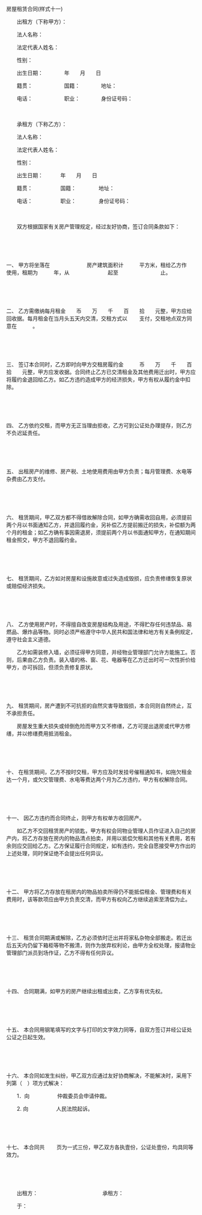 



房屋租赁合同(样式十一)



 

　　出租方（下称甲方）：

　　法人名称：

　　法定代表人姓名：

　　性别：

　　出生日期：　　　　年　　月　　日

　　籍贯：　　　　　　国籍：　　　　地址：

　　电话：　　　　　　职业：　　　　身份证号码：　　

　　

　　承租方（下称乙方）：

　　法人名称：

　　法定代表人姓名：

　　性别：

　　出生日期：　　　 年　　月　　日

　　籍贯：　　　　　 国籍：　　　　 地址：

　　电话：　　　　　 职业：　　　　 身份证号码：　　

　　

　　双方根据国家有关房产管理规定，经过友好协商，签订合同条款如下：

　　

　　

一、
甲方将坐落在　　　　　　　房产建筑面积计　　　平方米，租给乙方作　　　　　使用，租期为　　　年，从　　　　　　　 起至　　　　　　　　止。

　　

　　

二、
乙方需缴纳每月租金　　币　　万　　千　　百　　拾　　元整，甲方应给回收据。每月租金在当月头五天内交清，交租方式以　　 支付，交租地点双方同意在　　　。 

　　

　　

三、
签订本合同时，乙方即时向甲方交租房履约金　　　币　　万　　千　　百　　拾　　元整，甲方应发收据。合同终止乙方已交清租金及其他费用迁出时，甲方应将履约金退回给乙方。如乙方违约造成甲方的经济损失，甲方有权从履约金中扣除。　　

　　

　　

四、
乙方依约交租，而甲方无正当理由拒收，乙方可到公证处办理提存，则乙方不负迟延责任。

　　

　　

五、
出租房产的维修、房产税、土地使用费用由甲方负责；每月管理费、水电等杂费由乙方支付。

　　

　　

六、
租赁期间，甲乙双方都不得借故解除合同，如甲方确需收回自用，必须提前两个月以书面通知乙方，并退回履约金，另补偿乙方提前搬迁的损失，补偿额为两个月的租金；如乙方确有事因需退房，须提前两个月以书面通知甲方，在通知期间租金照交，甲方不退回履约金。　　

　　

　　

七、
租赁期间，乙方如对房屋和设施故意或过失造成毁损，应负责修缮恢复原状或赔偿经济损失。

　　

　　

八、
乙方使用房产时，不得擅自改变房屋结构及用途，不得贮存任何违禁品、易燃品、爆炸品等物。同时必须严格遵守中华人民共和国法律和地方有关条例规定，遵守社会主义道德。　　

　　乙方如需装修入墙，必须征得甲方同意，并经物业管理部门允许方能施工。否则，后果由乙方负责。装入墙的格、窗、花、电器等在乙方迁出时可一次性折价给甲方，亦可拆回，但须负责修复原状。　　

　　

　　

九、
租赁期间，房产遭到不可抗拒的自然灾害导致毁损，本合同则自然终止，互不承担责任。　　

　　房屋发生重大损失或倾倒危险而甲方又不修缮，乙方可提出退房或代甲方修缮，并以修缮费用抵消租金。

　　

　　

十、
在租赁期间，乙方不按时交租，甲方应及时发挂号催租通知书，如拖欠租金达一个月，或欠交管理费、水电等费达两个月为乙方违约，甲方有权解除合同。　　

　　

　　

十一、
因乙方违约而合同终止，则甲方有权单方收回房产。　　

　　如乙方不交回租赁房产的锁匙，甲方有权会同物业管理人员作证进入自己的房产内，将乙方存放在房内的物品清点拍卖，并用以抵偿欠租和其他有关费用，若有余则应交回给乙方。乙方保证履行合同规定，如有违约，完全自愿接受甲方作出的上述处理，同时保证绝不会提出任何异议。　　

　　

　　

十二、
甲方将乙方存放在租房内的物品拍卖所得仍不能抵偿租金、管理费和有关费用时，该等款项应由甲方负责交清，而甲方有权向乙方继续追索至清偿为止。　　

　　

　　

十三、
租赁合同期满或解除，乙方必须依时迁出并将家私杂物全部搬走。若迁出后五天内仍留下箱柜等物不搬清，则作为放弃权利论，由甲方全权处理，报请物业管理部门派员到场作证，乙方不得有任何异议。

　　

　　

十四、
合同期满，如甲方的房产继续出租或出卖，乙方享有优先权。　　

　　

　　

十五、
本合同用钢笔填写的文字与打印的文字效力同等，自双方签订并经公证处公证之日起生效。

　　

　　

十六、
本合同如发生纠纷，甲乙双方应通过友好协商解决，不能解决时，采用下列第（　）项方式解决：

　　1．向　　　　　 仲裁委员会申请仲裁。

　　2. 向　　　　　 人民法院起诉。

　　

　　

十七、
本合同共　　 页为一式三份，甲乙双方各执壹份，公证处壹份，均具同等效力。　

　　

　　

　　出租方：　　　　　　　　　　　　 承租方：

　　于：

　　